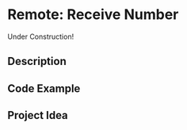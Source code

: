 # Remote:   Receive Number

<!-- Write here -->

Under Construction!

## Description

<!-- Write here -->

## Code Example

<!-- Write here -->

## Project Idea

<!-- Write here -->



